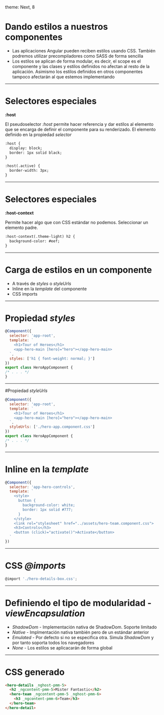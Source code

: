theme: Next, 8

# Dando estilos a nuestros componentes

- Las aplicaciones Angular pueden reciben estilos usando CSS. También podremos utilizar precompiladores como SASS de forma sencilla
- Los estilos se aplican de forma modular, es decir, el scope es el componente y las clases y estilos definidos no afectan al resto de la aplicación. Asimismo los estilos definidos en otros componentes tampoco afectarán al que estemos implementando

---

# Selectores especiales

**:host**

El pseudoselector *:host* permite hacer referencia y dar estilos al elemento que se encarga de definir el componente para su renderizado. El elemento definido en la propiedad *selector*

```html
:host {
  display: block;
  border: 1px solid black;
}

:host(.active) {
  border-width: 3px;
}
```

---



# Selectores especiales

**:host-context**

Permite hacer algo que con CSS estándar no podemos. Seleccionar un elemento padre.

```html
:host-context(.theme-light) h2 {
  background-color: #eef;
}
```

---

# Carga de estilos en un componente

- A través de *styles* o *styleUrls*
- Inline en la *template* del componente
- CSS imports

---

# Propiedad *styles*

```javascript
@Component({
  selector: 'app-root',
  template: `
    <h1>Tour of Heroes</h1>
    <app-hero-main [hero]="hero"></app-hero-main>
  `,
  styles: ['h1 { font-weight: normal; }']
})
export class HeroAppComponent {
/* . . . */
}
```

---

#Propiedad *styleUrls*

```javascript
@Component({
  selector: 'app-root',
  template: `
    <h1>Tour of Heroes</h1>
    <app-hero-main [hero]="hero"></app-hero-main>
  `,
  styleUrls: ['./hero-app.component.css']
})
export class HeroAppComponent {
/* . . . */
}
```

---

# Inline en la *template*

```javascript
@Component({
  selector: 'app-hero-controls',
  template: `
    <style>
      button {
        background-color: white;
        border: 1px solid #777;
      }
    </style>
    <link rel="stylesheet" href="../assets/hero-team.component.css">
    <h3>Controls</h3>
    <button (click)="activate()">Activate</button>
  `
})
```

---

# CSS *@imports*

```javascript
@import './hero-details-box.css';
```

---

# Definiendo el tipo de modularidad - *viewEncapsulation*

- *ShadowDom* - Implementación nativa de ShadowDom. Soporte limitado
- *Native* - Implmentación nativa también pero de un estándar anterior
- *Emulated* - Por defecto si no se especifica otra. Simula *ShadowDom* y por tanto soporta todos los navegadores
- *None* - Los estilos se aplicacarán de forma global

---

# CSS generado

```html
<hero-details _nghost-pmm-5>
  <h2 _ngcontent-pmm-5>Mister Fantastic</h2>
  <hero-team _ngcontent-pmm-5 _nghost-pmm-6>
    <h3 _ngcontent-pmm-6>Team</h3>
  </hero-team>
</hero-detail>
```

